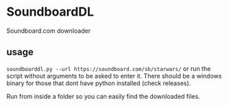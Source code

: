 # SoundboardDL

Soundboard.com downloader

 
## usage


`soundboarddl.py --url https://soundboard.com/sb/starwars/` or run the script without arguments to be asked to enter it.
There should be a windows binary for those that dont have python installed (check releases).


Run from inside a folder so you can easily find the downloaded files.